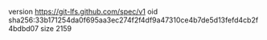 version https://git-lfs.github.com/spec/v1
oid sha256:33b171254da0f695aa3ec274f2f4df9a47310ce4b7de5d13fefd4cb2f4bdbd07
size 2159

